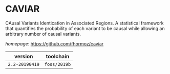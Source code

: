 # CAVIAR

CAusal Variants Identication in Associated Regions. A statistical framework  that quantifies the probability of each variant to be causal while allowing an arbitrary  number of causal variants.

*homepage*: <https://github.com/fhormoz/caviar>

version | toolchain
--------|----------
``2.2-20190419`` | ``foss/2019b``
